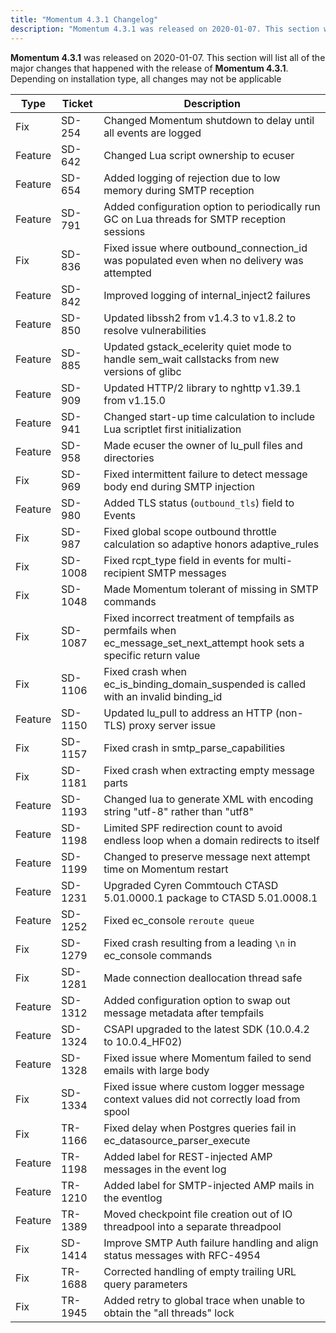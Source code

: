 ```yaml
---
title: "Momentum 4.3.1 Changelog"
description: "Momentum 4.3.1 was released on 2020-01-07. This section will list all of the major changes that happened with the release of Momentum 4.3.1 Depending on installation type, all changes may not be applicable"
---
```


**Momentum 4.3.1** was released on 2020-01-07. This section will list all of the major changes that happened with the release of **Momentum 4.3.1**. Depending on installation type, all changes may not be applicable

<a name="changelog.4-3-1.table"></a> 

| Type | Ticket | Description |
| --- | --- | --- |
| Fix | SD-254 | Changed Momentum shutdown to delay until all events are logged |
| Feature | SD-642 | Changed Lua script ownership to ecuser |
| Feature | SD-654 | Added logging of rejection due to low memory during SMTP reception |
| Feature | SD-791 | Added configuration option to periodically run GC on Lua threads for SMTP reception sessions |
| Fix | SD-836 | Fixed issue where outbound_connection_id was populated even when no delivery was attempted |
| Feature | SD-842 | Improved logging of internal_inject2 failures |
| Feature | SD-850 | Updated libssh2 from v1.4.3 to v1.8.2 to resolve vulnerabilities |
| Feature | SD-885 | Updated gstack_ecelerity quiet mode to handle sem_wait callstacks from new versions of glibc |
| Feature | SD-909 | Updated HTTP/2 library to nghttp v1.39.1 from v1.15.0 |
| Feature | SD-941 | Changed start-up time calculation to include Lua scriptlet first initialization |
| Feature | SD-958 | Made ecuser the owner of lu_pull files and directories |
| Fix | SD-969 | Fixed intermittent failure to detect message body end during SMTP injection |
| Feature | SD-980 | Added TLS status (`outbound_tls`) field to Events |
| Fix | SD-987 | Fixed global scope outbound throttle calculation so adaptive honors adaptive_rules |
| Fix | SD-1008 | Fixed rcpt_type field in events for multi-recipient SMTP messages |
| Fix | SD-1048 | Made Momentum tolerant of missing in SMTP commands |
| Fix | SD-1087 | Fixed incorrect treatment of tempfails as permfails when ec_message_set_next_attempt hook sets a specific return value |
| Fix | SD-1106 | Fixed crash when ec_is_binding_domain_suspended is called with an invalid binding_id |
| Feature | SD-1150 | Updated lu_pull to address an HTTP (non-TLS) proxy server issue |
| Fix | SD-1157 | Fixed crash in smtp_parse_capabilities |
| Fix | SD-1181 | Fixed crash when extracting empty message parts |
| Feature | SD-1193 | Changed lua to generate XML with encoding string "utf-8" rather than "utf8" |
| Feature | SD-1198 | Limited SPF redirection count to avoid endless loop when a domain redirects to itself |
| Feature | SD-1199 | Changed to preserve message next attempt time on Momentum restart |
| Feature | SD-1231 | Upgraded Cyren Commtouch CTASD 5.01.0000.1 package to CTASD 5.01.0008.1 |
| Feature | SD-1252 | Fixed ec_console `reroute queue` |
| Fix | SD-1279 | Fixed crash resulting from a leading `\n` in ec_console commands |
| Fix | SD-1281 | Made connection deallocation thread safe |
| Feature | SD-1312 | Added configuration option to swap out message metadata after tempfails |
| Feature | SD-1324 | CSAPI upgraded to the latest SDK (10.0.4.2 to 10.0.4_HF02) |
| Feature | SD-1328 | Fixed issue where Momentum failed to send emails with large body |
| Fix | SD-1334 | Fixed issue where custom logger message context values did not correctly load from spool |
| Fix | TR-1166 | Fixed delay when Postgres queries fail in ec_datasource_parser_execute |
| Feature | TR-1198 | Added label for REST-injected AMP messages in the event log | 
| Feature | TR-1210 | Added label for SMTP-injected AMP mails in the eventlog |
| Feature | TR-1389 | Moved checkpoint file creation out of IO threadpool into a separate threadpool |
| Fix | SD-1414 | Improve SMTP Auth failure handling and align status messages with RFC-4954 |
| Fix | TR-1688 | Corrected handling of empty trailing URL query parameters |
| Fix | TR-1945 | Added retry to global trace when unable to obtain the "all threads" lock |
